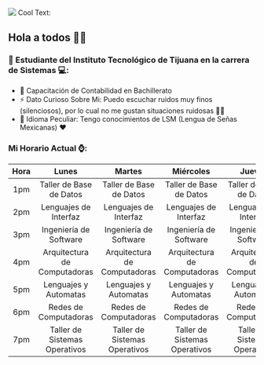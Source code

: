 ![](https://images.cooltext.com/5508583.png) 
<a href="http://cooltext.com" target="_top"><img src="https://cooltext.com/images/ct_pixel.gif" width="80" height="15" alt="Cool Text: Logo and Graphics Generator" border="0" /></a>

## 	Hola a todos 👋😄

### 🌱 Estudiante del Instituto Tecnológico de Tijuana en la carrera de Sistemas 💻:
- 💬 Capacitación de Contabilidad en Bachillerato
- ⚡ Dato Curioso Sobre Mi: Puedo escuchar ruidos muy finos (silenciosos), por lo cual no me gustan situaciones ruidosas 🤔🔕
- 👯 Idioma Peculiar: Tengo conocimientos de LSM (Lengua de Señas Mexicanas) ♥️

### Mi Horario Actual ⌚: 
| Hora |             Lunes             |             Martes            |           Miércoles           |             Jueves            |            Viernes           |
|:----:|:-----------------------------:|:-----------------------------:|:-----------------------------:|:-----------------------------:|:----------------------------:|
|  1pm |    Taller de Base de Datos    |    Taller de Base de Datos    |    Taller de Base de Datos    |    Taller de Base de Datos    |                              |
|  2pm |     Lenguajes de Interfaz     |     Lenguajes de Interfaz     |     Lenguajes de Interfaz     |     Lenguajes de Interfaz     |                              |
|  3pm |     Ingeniería de Software    |     Ingeniería de Software    |     Ingeniería de Software    |     Ingeniería de Software    |    Ingeniería de Software    |
|  4pm |  Arquitectura de Computadoras |  Arquitectura de Computadoras |  Arquitectura de Computadoras |  Arquitectura de Computadoras | Arquitectura de Computadoras |
|  5pm |     Lenguajes y Automatas     |     Lenguajes y Automatas     |     Lenguajes y Automatas     |     Lenguajes y Automatas     |     Lenguajes y Automatas    |
|  6pm |     Redes de Computadoras     |     Redes de Computadoras     |     Redes de Computadoras     |     Redes de Computadoras     |     Redes de Computadoras    |
|  7pm | Taller de Sistemas Operativos | Taller de Sistemas Operativos | Taller de Sistemas Operativos | Taller de Sistemas Operativos |                              |
